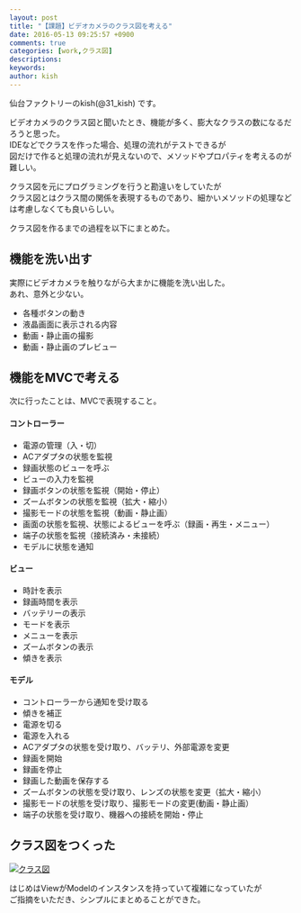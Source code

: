 ```yaml
---
layout: post
title: "【課題】ビデオカメラのクラス図を考える"
date: 2016-05-13 09:25:57 +0900
comments: true
categories: [work,クラス図]
descriptions: 
keywords: 
author: kish
---
```


仙台ファクトリーのkish(@31_kish) です。

ビデオカメラのクラス図と聞いたとき、機能が多く、膨大なクラスの数になるだろうと思った。  
IDEなどでクラスを作った場合、処理の流れがテストできるが  
図だけで作ると処理の流れが見えないので、メソッドやプロパティを考えるのが難しい。

クラス図を元にプログラミングを行うと勘違いをしていたが  
クラス図とはクラス間の関係を表現するものであり、細かいメソッドの処理などは考慮しなくても良いらしい。

クラス図を作るまでの過程を以下にまとめた。

<!--more-->

## 機能を洗い出す
実際にビデオカメラを触りながら大まかに機能を洗い出した。  
あれ、意外と少ない。

* 各種ボタンの動き
* 液晶画面に表示される内容
* 動画・静止画の撮影
* 動画・静止画のプレビュー

## 機能をMVCで考える
次に行ったことは、MVCで表現すること。

#### コントローラー
* 電源の管理（入・切）
* ACアダプタの状態を監視
* 録画状態のビューを呼ぶ
* ビューの入力を監視
* 録画ボタンの状態を監視（開始・停止）
* ズームボタンの状態を監視（拡大・縮小）
* 撮影モードの状態を監視（動画・静止画）
* 画面の状態を監視、状態によるビューを呼ぶ（録画・再生・メニュー）
* 端子の状態を監視（接続済み・未接続）
* モデルに状態を通知

#### ビュー
* 時計を表示
* 録画時間を表示
* バッテリーの表示
* モードを表示
* メニューを表示
* ズームボタンの表示
* 傾きを表示

#### モデル
* コントローラーから通知を受け取る
* 傾きを補正
* 電源を切る
* 電源を入れる
* ACアダプタの状態を受け取り、バッテリ、外部電源を変更
* 録画を開始
* 録画を停止
* 録画した動画を保存する
* ズームボタンの状態を受け取り、レンズの状態を変更（拡大・縮小）
* 撮影モードの状態を受け取り、撮影モードの変更(動画・静止画）
* 端子の状態を受け取り、機器への接続を開始・停止

## クラス図をつくった
[![クラス図](/images/2016-05-10-video-camera.jpg)](/images/2016-05-10-video-camera.jpg)

はじめはViewがModelのインスタンスを持っていて複雑になっていたが  
ご指摘をいただき、シンプルにまとめることができた。  


